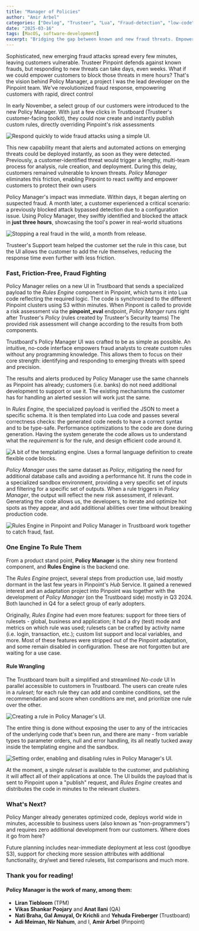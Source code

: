 ```yaml
---
title: "Manager of Policies"
author: "Amir Arbel"
categories: ["Devlog", "Trusteer", "Lua", "Fraud-detection", "low-code"]
date: "2025-03-16"
tags: [MacOS, software-development]
excerpt: "Bridging the gap between known and new fraud threats. Empowering client to rapidly respond to threats - without writing a single line of code."
---
```

Sophisticated, new emerging fraud attacks spread every few minutes, leaving customers vulnerable. Trusteer Pinpoint defends against known frauds, but responding to new threats can take days, even weeks. What if we could empower customers to block those threats in mere hours? That's the vision behind Policy Manager, a project I was the lead developer on the Pinpoint team. We've revolutionized fraud response, empowering customers with rapid, direct control


In early November, a select group of our customers were introduced to the new Policy Manager. With just a few clicks in Trustboard (Trusteer's customer-facing toolkit), they could now create and instantly publish custom rules, directly overriding Pinpoint's risk assessments

![Respond quickly to wide fraud attacks using a simple UI.](https://moo64c.github.io/assets/images/Master-of-Policies/visualization.png)

This new capability meant that alerts and automated actions on emerging threats could be deployed instantly, as soon as they were detected. Previously, a customer-identified threat would trigger a lengthy, multi-team process for analysis, rule creation, and deployment. During this delay, customers remained vulnerable to known threats. *Policy Manager* eliminates this friction, enabling Pinpoint to react swiftly and empower customers to protect their own users

Policy Manager's impact was immediate. Within days, it began alerting on suspected fraud. A month later, a customer experienced a critical scenario: a previously blocked attack bypassed detection due to a configuration issue. Using Policy Manager, they swiftly identified and blocked the attack in **just three hours**, showcasing the tool's power in real-world situations

![Stopping a real fraud in the wild, a month from release.](https://moo64c.github.io/assets/images/Master-of-Policies/real-world-use.png)

Trusteer's Support team helped the customer set the rule in this case, but the UI allows the customer to add the rule themselves, reducing the response time even further with less friction.

### Fast, Friction-Free, Fraud Fighting

Policy Manager relies on a new UI in Trustboard that sends a specialized payload to the _Rules Engine_ component in Pinpoint, which turns it into Lua code reflecting the required logic. The code is synchronized to the different Pinpoint clusters using S3 within minutes. When Pinpont is called to provide a risk assessment via the **pinpoint_eval** endpoint, _Policy Manger_ runs right after Trusteer's _Policy_ (rules created by Trusteer's Security teams) The provided risk assessment will change according to the results from both components.

Trustboard's Policy Manager UI was crafted to be as simple as possible. An intuitive, no-code interface empowers fraud analysts to create custom rules without any programming knowledge. This allows them to focus on their core strength: identifying and responding to emerging threats with speed and precision.

The results and alerts produced by Policy Manager use the same channels as Pinpoint has already; customers (i.e. banks) do not need additional development to support or use it. The existing mechanisms the customer has for handling an alerted session will work just the same.

In _Rules Engine,_ the specialized payload is verified the JSON to meet a specific schema. It is then templated into Lua code and passes several correctness checks: the generated code needs to have a correct syntax and to be type-safe. Performance optimizations to the code are done during generation. Having the system generate the code allows us to understand what the _requirement_ is for the rule, and design efficient code around it.

![A bit of the templating engine. Uses a formal language definition to create flexible code blocks.](https://moo64c.github.io/assets/images/Master-of-Policies/formal-language.png)

_Policy Manager_ uses the same dataset as _Policy_, mitigating the need for additional database calls and avoiding a performance hit. It runs the code in a specialized sandbox environment, providing a very specific set of inputs and filtering for a specific set of outputs. When a rule triggers in _Policy Manager_, the output will reflect the new risk assessment, if relevant. Generating the code allows us, the developers, to iterate and optimize hot spots as they appear, and add additional abilities over time without breaking production code.

![Rules Engine in Pinpoint and Policy Manager in Trustboard work together to catch fraud, fast.](https://moo64c.github.io/assets/images/Master-of-Policies/two-sides.png)

### One Engine To Rule Them

From a product stand point, **Policy Manager** is the shiny new frontend component, and **Rules Engine** is the backend one.

The _Rules Engine_ project, several steps from production use, laid mostly dormant in the last few years in Pinpoint's _Hub_ Service. It gained a renewed interest and an adaptation project into Pinpoint was together with the development of _Policy Manager_ (on the Trustboard side) mostly in Q3 2024. Both launched in Q4 for a select group of early adopters.

Originally, _Rules Engine_ had even more features: support for three tiers of rulesets - global, business and application; it had a dry (test) mode and metrics on which rule was used; rulesets can be crafted by activity name (i.e. login, transaction, etc.); custom list support and local variables, and more. Most of these features were stripped out of the Pinpoint adaptation, and some remain disabled in configuration. These are not forgotten but are waiting for a use case.

#### Rule Wrangling

The Trustboard team built a simplified and streamlined _No-code_ UI In parallel accessible to customers in Trustboard. The users can create rules in a _ruleset_; for each rule they can add and combine conditions, set the recommendation and score when conditions are met, and prioritize one rule over the other.

![Creating a rule in Policy Manager's UI.](https://moo64c.github.io/assets/images/Master-of-Policies/rule.png)

The entire thing is done without exposing the user to any of the intricacies of the underlying code that's been run, and there are many - from variable types to parameter orders, null and error handling, its all neatly tucked away inside the templating engine and the sandbox.

![Setting order, enabling and disabling rules in Policy Manager's UI.](https://moo64c.github.io/assets/images/Master-of-Policies/ruleset.png)

At the moment, a single _ruleset_ is available to the customer, and publishing it will affect all of their applications at once. The UI builds the payload that is sent to Pinpoint upon a "publish" request, and _Rules Engine_ creates and distributes the code in minutes to the relevant clusters.

### What's Next?

Policy Manger already generates optimized code, deploys world wide in minutes, accessible to business users (also known as "non-programmers") and requires zero additional development from our customers. Where does it go from here?

Future planning includes near-immediate deployment at less cost (goodbye S3), support for checking more session attributes with additional functionality, dry/wet and tiered rulesets, list comparisons and much more.

### Thank you for reading!

#### Policy Manager is the work of many, among them:

- **Liran Tiebloom** (TPM)
- **Vikas Shankar Poojary** and **Anat Ilani** (QA)
- **Nati Braha, Gal Amuyal, Or Krichli** and **Yehuda Fireberger** (Trustboard)
- **Adi Meiman, Nir Nahum**, and I, **Amir Arbel** (Pinpoint)
